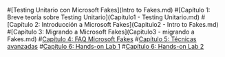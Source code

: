 #[Testing Unitario con Microsoft Fakes](Intro to Fakes.md)
#[Capítulo 1: Breve teoría sobre Testing Unitario](Capitulo1 - Testing Unitario.md)
#[Capítulo 2: Introducción a Microsoft Fakes](Capitulo2 - Intro to Fakes.md)
#[Capítulo 3: Migrando a Microsoft Fakes](Capitulo3 - migrando a Fakes.md)
#[Capítulo 4: FAQ Microsoft Fakes](Capitulo4.md)
#[Capítulo 5: Técnicas avanzadas](Capitulo5.md)
#[Capítulo 6: Hands-on Lab 1](HOL1.md)
#[Capítulo 6: Hands-on Lab 2](HOL2.md)

